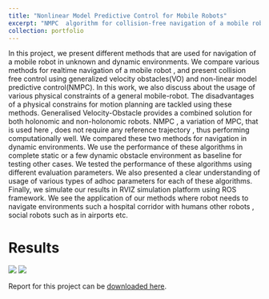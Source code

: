 ```yaml
---
title: "Nonlinear Model Predictive Control for Mobile Robots"
excerpt: "NMPC  algorithm for collision-free navigation of a mobile robot in unknown and dynamic environments.<img src='https://github.com/shivakumar-tekumatla/shivakumar-tekumatla.github.io/blob/master/files/GIFs/NMPC3.gif?raw=true' />"
collection: portfolio
---
```


In this project, we present different methods that are used for navigation of a mobile robot in unknown and
dynamic environments. We compare various methods for realtime navigation of a mobile robot , and present collision free control using generalized velocity obstacles(VO) and non-linear model predictive control(NMPC). In this work, we also discuss about the usage of various physical constraints of a general
mobile-robot. The disadvantages of a physical constrains for motion planning are tackled using these methods. Generalised Velocity-Obstacle provides a combined solution for both holonomic
and non-holonomic robots. NMPC , a variation of MPC, that is used here , does not require any reference trajectory , thus performing computationally well. We compared these two methods for navigation in dynamic environments. We use the performance of these algorithms in complete static or a few dynamic obstacle environment as baseline for testing other cases. We tested the performance of these algorithms using different evaluation parameters. We also presented a clear understanding of usage of various types of adhoc parameters for each of these algorithms. Finally, we simulate our results in RVIZ simulation platform using ROS framework. We see the application of our methods where robot needs to navigate environments such a hospital corridor with humans other robots , social robots such as in airports etc.

# Results 
<!-- <img src="https://github.com/shivakumar-tekumatla/shivakumar-tekumatla.github.io/blob/master/files/GIFs/NMPC1.gif" alt="gif" >  -->
<img src='https://github.com/shivakumar-tekumatla/shivakumar-tekumatla.github.io/blob/master/files/GIFs/NMPC1.gif?raw=true' />
<img src='https://github.com/shivakumar-tekumatla/shivakumar-tekumatla.github.io/blob/master/files/GIFs/NMPC2.gif?raw=true' />

Report for this project can be [downloaded here](https://github.com/shivakumar-tekumatla/shivakumar-tekumatla.github.io/blob/master/files/NMPC.pdf). 
